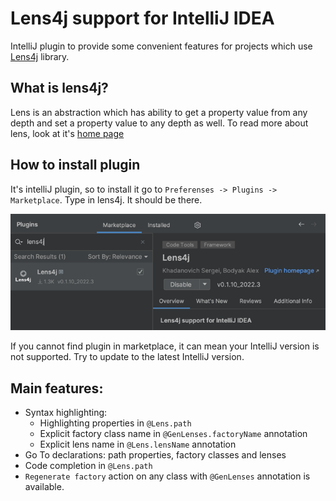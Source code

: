 # Lens4j support for IntelliJ IDEA

IntelliJ plugin to provide some convenient features for projects which use
[Lens4j](https://github.com/kh-bd/lens4j) library.

## What is lens4j?

Lens is an abstraction which has ability to get a property value from any depth
and set a property value to any depth as well.
To read more about lens, look at it's [home page](https://github.com/kh-bd/lens4j)

## How to install plugin

It's intelliJ plugin, so to install it go to `Preferenses -> Plugins -> Marketplace`.
Type in lens4j. It should be there.

![Plugins' search window](doc/img/marketplace.png)

If you cannot find plugin in marketplace, it can mean your IntelliJ version is not supported.
Try to update to the latest IntelliJ version.

## Main features:

- Syntax highlighting:
  - Highlighting properties in `@Lens.path`
  - Explicit factory class name in `@GenLenses.factoryName` annotation
  - Explicit lens name in `@Lens.lensName` annotation
- Go To declarations: path properties, factory classes and lenses
- Code completion in `@Lens.path`
- `Regenerate factory` action on any class with `@GenLenses` annotation is available.